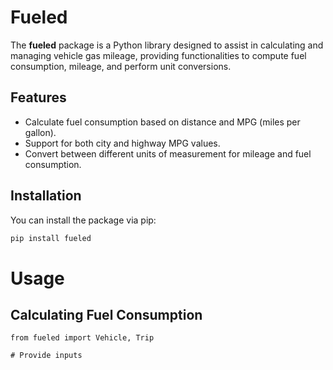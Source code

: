 # Fueled

The **fueled** package is a Python library designed to assist in calculating and managing vehicle gas mileage, providing
functionalities to compute fuel consumption, mileage, and perform unit conversions.

## Features

- Calculate fuel consumption based on distance and MPG (miles per gallon).
- Support for both city and highway MPG values.
- Convert between different units of measurement for mileage and fuel consumption.

## Installation

You can install the package via pip:

```bash
pip install fueled
```
# Usage

## Calculating Fuel Consumption

```
from fueled import Vehicle, Trip

# Provide inputs
```
